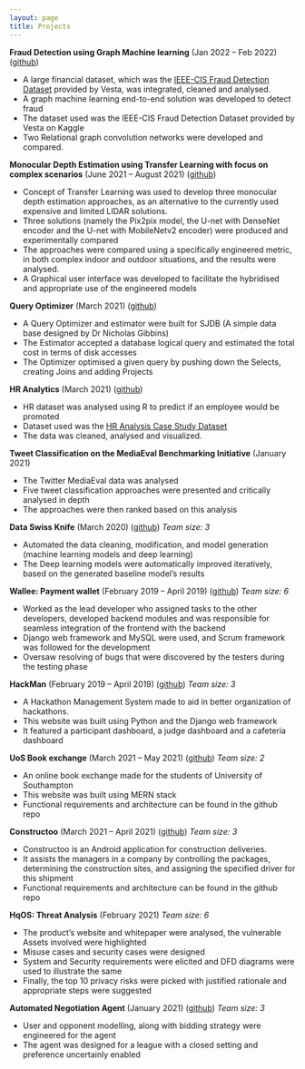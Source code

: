 ```yaml
---
layout: page
title: Projects
---
```


**Fraud Detection using Graph Machine learning** (Jan 2022 – Feb 2022) ([github](https://github.com/skth5199/graph-based-fraud-detection))
*	A large financial dataset, which was the [IEEE-CIS Fraud Detection Dataset](https://www.kaggle.com/c/ieee-fraud-detection) provided by Vesta, was integrated, cleaned and analysed.
*	A graph machine learning end-to-end solution was developed to detect fraud
*	The dataset used was the IEEE-CIS Fraud Detection Dataset provided by Vesta on Kaggle
*	Two Relational graph convolution networks were developed and compared.

**Monocular Depth Estimation using Transfer Learning with focus on complex scenarios** (June 2021 – August 2021) ([github](https://github.com/skth5199/depth_gen))
*	Concept of Transfer Learning was used to develop three monocular depth estimation approaches, as an alternative to the currently used expensive and limited LIDAR solutions. 
*	Three solutions (namely the Pix2pix model, the U-net with DenseNet encoder and the U-net with MobileNetv2 encoder) were produced and experimentally compared
*	The approaches were compared using a specifically engineered metric, in both complex indoor and outdoor situations, and the results were analysed. 
*	A Graphical user interface was developed to facilitate the hybridised and appropriate use of the engineered models

**Query Optimizer** (March 2021) ([github](https://github.com/skth5199/query-optimiser))
*	A Query Optimizer and estimator were built for SJDB (A simple data base designed by Dr Nicholas Gibbins)
*	The Estimator accepted a database logical query and estimated the total cost in terms of disk accesses
*	The Optimizer optimised a given query by pushing down the Selects, creating Joins and adding Projects

**HR Analytics** (March 2021) ([github](https://github.com/skth5199/HR-Analytics))
*	HR dataset was analysed using R to predict if an employee would be promoted
*	Dataset used was the [HR Analysis Case Study Dataset](https://github.com/skth5199/HR-Analytics)
*	The data was cleaned, analysed and visualized.

**Tweet Classification on the MediaEval Benchmarking Initiative** (January 2021)
*	The Twitter MediaEval data was analysed
*	Five tweet classification approaches were presented and critically analysed in depth
*	The approaches were then ranked based on this analysis

**Data Swiss Knife** (March 2020) ([github](https://github.com/ry05/dataswissknife))
_Team size: 3_ 
*	Automated the data cleaning, modification, and model generation (machine learning models and deep learning)
*	The Deep learning models were automatically improved iteratively, based on the generated baseline model’s results

**Wallee: Payment wallet**	(February 2019 – April 2019) ([github](https://github.com/skth5199/Wallee))
_Team size: 6_
*	Worked as the lead developer who assigned tasks to the other developers, developed backend modules and was responsible for seamless integration of the frontend with the backend
*	Django web framework and MySQL were used, and Scrum framework was followed for the development
*	Oversaw resolving of bugs that were discovered by the testers during the testing phase

**HackMan**	(February 2019 – April 2019) ([github](https://github.com/skth5199/HackMan))
_Team size: 3_
* A Hackathon Management System made to aid in better organization of hackathons.
* This website was built using Python and the Django web framework
* It featured a participant dashboard, a judge dashboard and a cafeteria dashboard

**UoS Book exchange**	(March 2021 – May 2021) ([github](https://github.com/skth5199/UoS_Books))
_Team size: 2_
* An online book exchange made for the students of University of Southampton
* This website was built using MERN stack
* Functional requirements and architecture can be found in the github repo

**Constructoo**	(March 2021 – April 2021) ([github](https://github.com/skth5199/constructoo))
_Team size: 3_
* Constructoo is an Android application for construction deliveries.
* It assists the managers in a company by controlling the packages, determining the construction sites, and assigning the specified driver for this shipment
* Functional requirements and architecture can be found in the github repo

**HqOS: Threat Analysis** (February 2021)
_Team size: 6_
*	The product’s website and whitepaper were analysed, the vulnerable Assets involved were highlighted
*	Misuse cases and security cases were designed
*	System and Security requirements were elicited and DFD diagrams were used to illustrate the same
*	Finally, the top 10 privacy risks were picked with justified rationale and appropriate steps were suggested

**Automated Negotiation Agent** (January 2021) ([github](https://github.com/skth5199/Agent21))
_Team size: 3_ 
*	User and opponent modelling, along with bidding strategy were engineered for the agent 
*	The agent was designed for a league with a closed setting and preference uncertainly enabled


